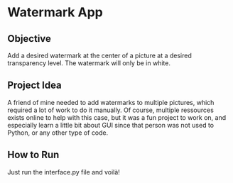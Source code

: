 # Watermark App

## Objective

Add a desired watermark at the center of a picture at a desired transparency level. The watermark will only be in white.

## Project Idea

A friend of mine needed to add watermarks to multiple pictures, which required a lot of work to do it manually. Of course, multiple ressources exists online to help with this case, but it was a fun project to work on, and especially learn a little bit about GUI since that person was not used to Python, or any other type of code. 

## How to Run

Just run the interface.py file and voilà!